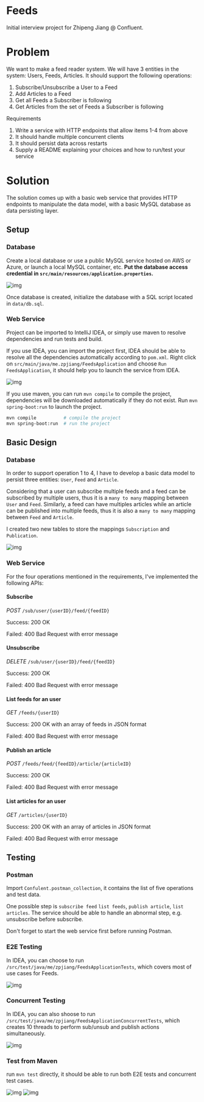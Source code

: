 Feeds
=====

Initial interview project for Zhipeng Jiang @ Confluent.

# Problem

We want to make a feed reader system. We will have 3 entities in the system: Users, Feeds, Articles. It should support the following operations:

1. Subscribe/Unsubscribe a User to a Feed
2. Add Articles to a Feed
3. Get all Feeds a Subscriber is following
4. Get Articles from the set of Feeds a Subscriber is following

Requirements

1. Write a service with HTTP endpoints that allow items 1-4 from above
2. It should handle multiple concurrent clients
3. It should persist data across restarts
4. Supply a README explaining your choices and how to run/test your service


# Solution

The solution comes up with a basic web service that provides HTTP endpoints to manipulate the data model, with a basic MySQL database as data persisting layer.
 
## Setup

### Database

Create a local database or use a public MySQL service hosted on AWS or Azure, or launch a local MySQL container, etc. **Put the database access credential in `src/main/resources/application.properties`.**

![img](http://7sbqda.com1.z0.glb.clouddn.com/WX20171001-210957@2x.png)

Once database is created, initialize the database with a SQL script located in `data/db.sql`.  

### Web Service

Project can be imported to IntelliJ IDEA, or simply use maven to resolve dependencies and run tests and build.

If you use IDEA, you can import the project first, IDEA should be able to resolve all the dependencies automatically according to `pom.xml`. Right click on `src/main/java/me.zpjiang/FeedsApplication` and choose `Run FeedsApplication`, it should help you to launch the service from IDEA.

![img](http://7sbqda.com1.z0.glb.clouddn.com/1506917617540.jpg)

If you use maven, you can run `mvn compile` to compile the project, dependencies will be downloaded automatically if they do not exist. Run `mvn spring-boot:run` to launch the project.

```sh
mvn compile          # compile the project
mvn spring-boot:run  # run the project
```

## Basic Design

### Database

In order to support operation 1 to 4, I have to develop a basic data model to persist three entities: `User`, `Feed` and `Article`. 

Considering that a user can subscribe multiple feeds and a feed can be subscribed by multiple users, thus it is a `many to many` mapping between `User` and `Feed`. Similarly, a feed can have multiples articles while an article can be published into multiple feeds, thus it is also a `many to many` mapping between `Feed` and `Article`. 

I created two new tables to store the mappings `Subscription` and `Publication`.

![img](http://7sbqda.com1.z0.glb.clouddn.com/WX20171001-211756@2x.png)
  
### Web Service

For the four operations mentioned in the requirements, I've implemented the following APIs:

#### Subscribe

*POST* `/sub/user/{userID}/feed/{feedID}`

Success: 200 OK

Failed: 400 Bad Request with error message

#### Unsubscribe

*DELETE* `/sub/user/{userID}/feed/{feedID}`

Success: 200 OK

Failed: 400 Bad Request with error message

#### List feeds for an user

*GET* `/feeds/{userID}`

Success: 200 OK with an array of feeds in JSON format

Failed: 400 Bad Request with error message

#### Publish an article

*POST* `/feeds/feed/{feedID}/article/{articleID}`

Success: 200 OK

Failed: 400 Bad Request with error message

#### List articles for an user

*GET* `/articles/{userID}`

Success: 200 OK with an array of articles in JSON format

Failed: 400 Bad Request with error message

## Testing

### Postman

Import `Confulent.postman_collection`, it contains the list of five operations and test data. 

One possible step is `subscribe feed` `list feeds`, `publish article`, `list articles`. The service should be able to handle an abnormal step, e.g. unsubscribe before subscribe.

Don't forget to start the web service first before running Postman.

### E2E Testing

In IDEA, you can choose to run `/src/test/java/me/zpjiang/FeedsApplicationTests`, which covers most of use cases for Feeds.
 
![img](http://7sbqda.com1.z0.glb.clouddn.com/1506918045732.jpg)
 
### Concurrent Testing

In IDEA, you can also shoose to run `/src/test/java/me/zpjiang/FeedsApplicationConcurrentTests`, which creates 10 threads to perform sub/unsub and publish actions simultaneously.

![img](http://7sbqda.com1.z0.glb.clouddn.com/1506918116423.jpg)

### Test from Maven

run `mvn test` directly, it should be able to run both E2E tests and concurrent test cases.

![img](http://7sbqda.com1.z0.glb.clouddn.com/WechatIMG130.jpeg)
![img](http://7sbqda.com1.z0.glb.clouddn.com/WechatIMG131.jpeg)
